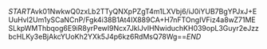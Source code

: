 $START$Avk01NwkwQ0zxLb2TTyQNXpPZgT4m1LXVbj6/iJ0iYUB7BgYPJxJ+EUuHvl2Um1ySCaNCnP/Fgk4i38B1At4IX889CA+H7nFTOngIVFiz4a8wZ71MESLkpWMThbqog6E9iR8yrPewI9Ncx7JklJvIHNwiduchKH039opL3Guyr2eJzzbcHLKy3eBjAkcYUoKh2YXk5J4p6kz6RdMsQ78Wg==$END$